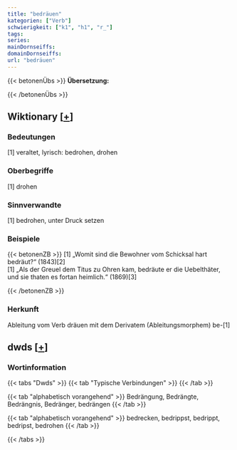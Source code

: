```yaml
---
title: "bedräuen"
kategorien: ["Verb"]
schwierigkeit: ["k1", "h1", "r_"]
tags:
series:
mainDornseiffs:
domainDornseiffs:
url: "bedräuen"
---
```


{{< betonenÜbs >}}
**Übersetzung:**  
  
{{< /betonenÜbs >}}

## Wiktionary [[+](https://de.wiktionary.org/wiki/bedräuen)]

### Bedeutungen
[1] veraltet, lyrisch: bedrohen, drohen  

### Oberbegriffe
[1] drohen  

### Sinnverwandte
[1] bedrohen, unter Druck setzen  

### Beispiele
{{< betonenZB >}}
[1] „Womit sind die Bewohner vom Schicksal hart bedräut?“ (1843)[2]  
[1] „Als der Greuel dem Titus zu Ohren kam, bedräute er die Uebelthäter, und sie thaten es fortan heimlich.“ (1869)[3]  

{{< /betonenZB >}}
### Herkunft
Ableitung vom Verb dräuen mit dem Derivatem (Ableitungsmorphem) be-[1]  



## dwds [[+](https://www.dwds.de/wb/bedräuen)]

### Wortinformation
{{< tabs "Dwds" >}}
{{< tab "Typische Verbindungen" >}}
{{< /tab >}}

{{< tab "alphabetisch vorangehend" >}}
Bedrängung, Bedrängte, Bedrängnis, Bedränger, bedrängen
{{< /tab >}}

{{< tab "alphabetisch vorangehend" >}}
bedrecken, bedrippst, bedrippt, bedripst, bedrohen
{{< /tab >}}

{{< /tabs >}}

